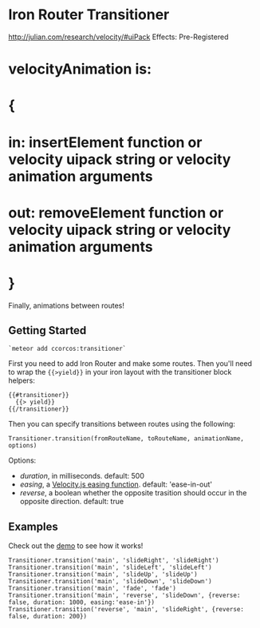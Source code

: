 # Iron Router Transitioner


http://julian.com/research/velocity/#uiPack
Effects: Pre-Registered



# velocityAnimation is:
# {
#   in: insertElement function or velocity uipack string or velocity animation arguments
#   out: removeElement function or velocity uipack string or velocity animation arguments
# }


Finally, animations between routes!

## Getting Started

    `meteor add ccorcos:transitioner`

First you need to add Iron Router and make some routes. Then you'll need to wrap the `{{>yield}}` in your iron layout with the transitioner block helpers:

    {{#transitioner}}
      {{> yield}}
    {{/transitioner}}

Then you can specify transitions between routes using the following:

    Transitioner.transition(fromRouteName, toRouteName, animationName, options)

Options:

- *duration*, in milliseconds. default: 500
- *easing*, a [Velocity.js easing function](http://julian.com/research/velocity/#easing). default: 'ease-in-out'
- *reverse*, a boolean whether the opposite trasition should occur in the opposite direction. default: true

## Examples

Check out the [demo]() to see how it works!

    Transitioner.transition('main', 'slideRight', 'slideRight')
    Transitioner.transition('main', 'slideLeft', 'slideLeft')
    Transitioner.transition('main', 'slideUp', 'slideUp')
    Transitioner.transition('main', 'slideDown', 'slideDown')
    Transitioner.transition('main', 'fade', 'fade')
    Transitioner.transition('main', 'reverse', 'slideDown', {reverse: false, duration: 1000, easing:'ease-in'})
    Transitioner.transition('reverse', 'main', 'slideRight', {reverse: false, duration: 200})
